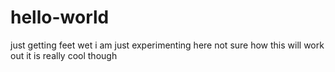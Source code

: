 # hello-world
just getting feet wet
i am just experimenting here
not sure how this will work out
it is really cool though
